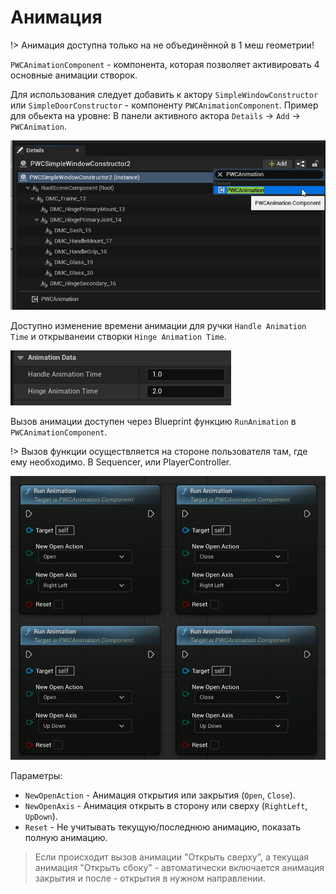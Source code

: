 # Анимация

!> Анимация доступна только на не объединённой в 1 меш геометрии!

`PWCAnimationComponent` - компонента, которая позволяет активировать 4 основные анимации створок.

Для использования следует добавить к актору `SimpleWindowConstructor` или `SimpleDoorConstructor` - компоненту `PWCAnimationComponent`. Пример для обьекта на уровне: В панели активного актора `Details` -> `Add` -> `PWCAnimation`.

![](../img/AddAnimationComponent1.png ':size=40%')

Доступно изменение времени анимации для ручки `Handle Animation Time` и открыванеии створки `Hinge Animation Time`.

![](../img/AddAnimationComponent2.png ':size=30%')

Вызов анимации доступен через Blueprint функцию `RunAnimation` в `PWCAnimationComponent`.

!> Вызов функции осуществляется на стороне пользователя там, где ему необходимо. В Sequencer, или PlayerController.

![](../img/AddAnimationComponent3.png ':size=30%')

Параметры:
 - `NewOpenAction` - Анимация открытия или закрытия (`Open`, `Close`).
 - `NewOpenAxis` - Анимация открыть в сторону или сверху (`RightLeft`, `UpDown`).
 - `Reset` - Не учитывать текущую/последнюю анимацию, показать полную анимацию.
 
> Если происходит вызов анимации "Открыть сверху", а текущая анимация "Открыть сбоку" - автоматически включается анимация закрытия и после - открытия в нужном направлении.
